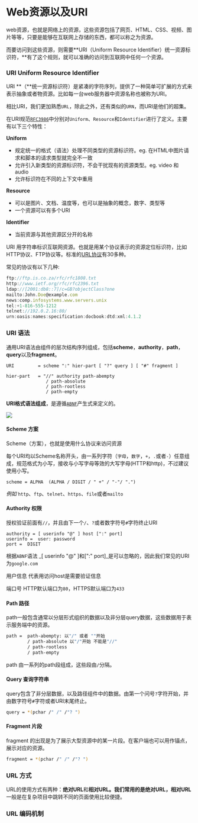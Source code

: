 # Web资源以及URI

web资源，也就是网络上的资源，这些资源包括了网页、HTML、CSS、视频、图片等等，只要是能够在互联网上存储的东西，都可以称之为资源。

而要访问到这些资源，则需要**URI（Uniform Resource Identifier）统一资源标识符，**有了这个规则，就可以准确的访问到互联网中任何一个资源。

### URI **Uniform Resource Identifier**

URI **（**统一资源标识符）是紧凑的字符序列，提供了一种简单可扩展的方式来表示抽象或者物资源。比如每一台web服务器中资源名称也被称为URI。

相比URI，我们更加熟悉`URL`，除此之外，还有类似的`URN`，而URI是他们的超集。

在URI规范[`RFC3986`](https://tools.ietf.org/html/rfc3986)中分别对`Uniform`、`Resource`和`Identifier`进行了定义。主要有以下三个特性：

**Uniform**

* 规定统一的格式（语法）处理不同类型的资源标识符。eg. 在HTML中图片请求和脚本的请求类型就完全不一致
* 允许引入新类型的资源标识符，不会干扰现有的资源类型。eg. video 和 audio
* 允许标识符在不同的上下文中重用

**Resource**

* 可以是图片、文档、温度等，也可以是抽象的概念，数字、类型等
* 一个资源可以有多个URI

**Identifier**

* 当前资源与其他资源区分开的名称

URI 用字符串标识互联网资源。也就是用某个协议表示的资源定位标识符，比如HTTP协议、FTP协议等。标准的[URL协议](https://www.iana.org/assignments/uri-schemes/uri-schemes.xhtml)有30多种。

常见的协议有以下几种:

```javascript
ftp://ftp.is.co.za/rfc/rfc1808.txt
http://www.ietf.org/rfc/rfc2396.txt
ldap://[2001:db8::7]/c=GB?objectClass?one
mailto:John.Doe@example.com
news:comp.infosystems.www.servers.unix
tel:+1-816-555-1212
telnet://192.0.2.16:80/
urn:oasis:names:specification:docbook:dtd:xml:4.1.2
```

### URI 语法

通用URI语法由组件的层次结构序列组成，包括**scheme**，**authority**，**path**，**query**以及**fragment**。

```
URI         = scheme ":" hier-part [ "?" query ] [ "#" fragment ]

hier-part   = "//" authority path-abempty
               / path-absolute
               / path-rootless
               / path-empty
```

**URI格式语法组成**，是遵循[`ABNF`](https://tools.ietf.org/html/rfc5234)产生式来定义的。

![](.gitbook/assets/uri\_component.png)

#### Scheme 方案

Scheme（方案），也就是使用什么协议来访问资源

每个URI均以Scheme名称开头，由一系列字符（`字母`，`数字`，`+`，`.`或者`-`）任意组成，规范格式为小写，接收与小写字母等效的大写字母(HTTP和http)，不过建议使用小写。

```
scheme = ALPHA  (ALPHA / DIGIT / " +" / "-"/ ".")
```

_例如_ `http`、`ftp`、`telnet`、`https`、`file`或者`mailto`

#### Authority 权限

授权验证前面有`//`，并且由下一个`/`、`?`或者数字符号`#`字符终止URI

```
authority = [ userinfo "@" ] host [":" port]
userinfo =  user: password 
port =  DIGIT
```

根据`ABNF`语法 _\[ userinfo "@" ]和\[":" port]_是可以忽略的，因此我们常见的URI为`google.com`

用户信息 代表用访问host是需要验证信息

端口号  HTTP默认端口为`80`，HTTPS默认端口为`433`

#### **Path 路径**

path一般包含通常以分层形式组织的数据以及非分层query数据，这些数据用于表示服务端中的资源。

```bash
path =  path-abempty: 以"/" 或者 ""开始
        / path-absolute 以"/"开始 不能是"//"
        / path-rootless 
        / path-empty
```

path 由一系列的path段组成，这些段由`/`分隔。

#### **Query 查询字符串**

query包含了非分层数据，以及路径组件中的数据。由第一个问号`?`字符开始，并由数字符号`#`字符或者URI末尾终止。

```bash
query = *(pchar /" /" /"? ")
```

#### Fragment 片段

fragment 的出现是为了展示大型资源中的某一片段。在客户端也可以用作锚点，展示对应的资源。

```bash
fragment = *(pchar /" /" /"? ")
```

### URL 方式

URL的使用方式有两种：**绝对URL**和**相对URL。**我们常用的是**绝对URL，相对URL**一般是在复杂项目中跳转不同的页面使用比较便捷。

### URL 编码机制
